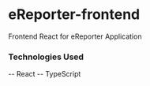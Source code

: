 # eReporter-frontend

Frontend React for eReporter Application

### Technologies Used

-- React
-- TypeScript

